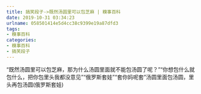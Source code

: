 ```yaml
---
title: 搞笑段子->既然汤圆里可以包芝麻 | 糗事百科
date: 2019-10-31 03:34:23
urlname: 058501414e5d4cc38c9399e19a87dfd3
tags: 
- 糗事百科
categories:
- 糗事百科
- 搞笑段子
---
```

“既然汤圆里可以包芝麻，那为什么汤圆里面就不能包汤圆了呢？”“你想包什么就包什么，把你包里头我都没意见”“俄罗斯套娃”“套你妈呢套”汤圆里面包汤圆，里头再包汤圆(俄罗斯套娃)


